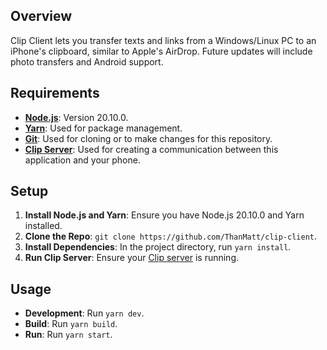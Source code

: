 ## Overview

Clip Client lets you transfer texts and links from a Windows/Linux PC to an iPhone's clipboard, similar to Apple's AirDrop. Future updates will include photo transfers and Android support.

## Requirements

- **[Node.js](https://nodejs.org/en/download)**: Version 20.10.0.
- **[Yarn](https://yarnpkg.com/getting-started/install)**: Used for package management.
- **[Git](https://git-scm.com/downloads)**: Used for cloning or to make changes for this repository.
- **[Clip Server](https://github.com/ThanMatt/clip-server)**: Used for creating a communication between this application and your phone.

## Setup

1. **Install Node.js and Yarn**: Ensure you have Node.js 20.10.0 and Yarn installed.
2. **Clone the Repo**: `git clone https://github.com/ThanMatt/clip-client`.
3. **Install Dependencies**: In the project directory, run `yarn install`.
4. **Run Clip Server**: Ensure your [Clip server](https://github.com/ThanMatt/clip-server) is running.

## Usage

- **Development**: Run `yarn dev`.
- **Build**: Run `yarn build`.
- **Run**: Run `yarn start`.
